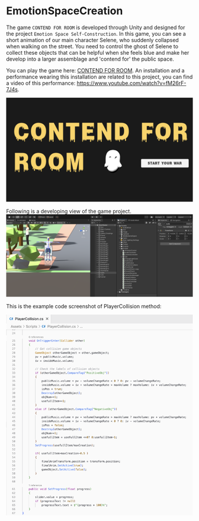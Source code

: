 # EmotionSpaceCreation

The game ```CONTEND FOR ROOM``` is developed through Unity and designed for the project ```Emotion Space Self-Construction```. In this game, you can see a short animation of our main character Selene, who suddenly collapsed when walking on the street. You need to control the ghost of Selene to collect these objects that can be helpful when she feels blue and make her develop into a larger assemblage and 'contend for' the public space.

You can play the game here: [CONTEND FOR ROOM](https://hqselene.github.io/EmotionSpaceCreation/). An installation and a performance wearing this installation are related to this project, you can find a video of this performance: https://www.youtube.com/watch?v=fM26rF-7J4s.

![image](https://github.com/HqSelene/EmotionSpaceCreation/blob/main/img/start.png)

Following is a developing view of the game project.
![image](https://github.com/HqSelene/EmotionSpaceCreation/blob/main/img/code.png)

This is the example code screenshot of PlayerCollision method:

<img src="https://github.com/HqSelene/EmotionSpaceCreation/blob/main/img/codeExample.png" width="600px">
